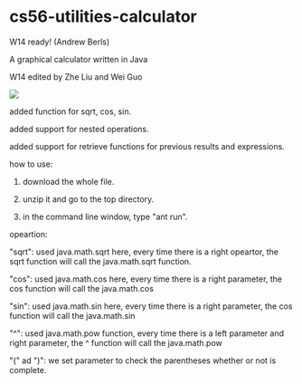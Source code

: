cs56-utilities-calculator
=========================

W14 ready! (Andrew Berls)

A graphical calculator written in Java

W14 edited by Zhe Liu and Wei Guo

![](http://s11.postimg.org/vi9b7cu6b/Screenshot_from_2014_03_13_16_46_16.png)

added function for sqrt, cos, sin.

added support for nested operations.

added support for retrieve functions for previous results and expressions.
 
how to use: 

1. download the whole file.
 
2. unzip it and go to the top directory.
 
3. in the command line window, type "ant run".

opeartion:

 "sqrt": used java.math.sqrt here, every time there is a right opeartor, the sqrt function will call the java.math.sqrt function.
 
 "cos":  used java.math.cos here, every time there is a right parameter, the cos function will call the java.math.cos
 
 "sin":  used java.math.sin here, every time there is a right parameter, the cos function will call the java.math.sin
 
 "^": used java.math.pow function, every time there is a left parameter and right parameter, the ^ function will call the java.math.pow
 
 "(" ad ")": we set parameter to check the parentheses whether or not is complete.
